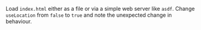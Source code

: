 Load `index.html` either as a file or via a simple web server like `asdf`.
Change `useLocation` from `false` to `true` and note the unexpected change in
behaviour.

